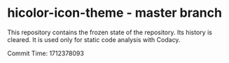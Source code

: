 # hicolor-icon-theme - master branch

This repository contains the frozen state of the repository.
Its history is cleared. It is used only for static code
analysis with Codacy.

Commit Time: 1712378093